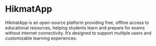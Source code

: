 # HikmatApp
 HikmatApp is an open-source platform providing free, offline access to educational resources, helping students learn and prepare for exams without internet connectivity. It’s designed to support multiple users and customizable learning experiences.
